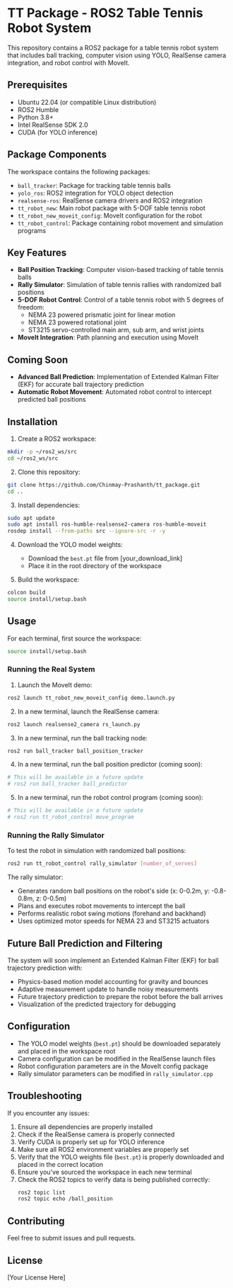 # TT Package - ROS2 Table Tennis Robot System

This repository contains a ROS2 package for a table tennis robot system that includes ball tracking, computer vision using YOLO, RealSense camera integration, and robot control with MoveIt.

## Prerequisites

- Ubuntu 22.04 (or compatible Linux distribution)
- ROS2 Humble
- Python 3.8+
- Intel RealSense SDK 2.0
- CUDA (for YOLO inference)

## Package Components

The workspace contains the following packages:
- `ball_tracker`: Package for tracking table tennis balls
- `yolo_ros`: ROS2 integration for YOLO object detection
- `realsense-ros`: RealSense camera drivers and ROS2 integration
- `tt_robot_new`: Main robot package with 5-DOF table tennis robot
- `tt_robot_new_moveit_config`: MoveIt configuration for the robot
- `tt_robot_control`: Package containing robot movement and simulation programs

## Key Features

- **Ball Position Tracking**: Computer vision-based tracking of table tennis balls
- **Rally Simulator**: Simulation of table tennis rallies with randomized ball positions
- **5-DOF Robot Control**: Control of a table tennis robot with 5 degrees of freedom:
  - NEMA 23 powered prismatic joint for linear motion
  - NEMA 23 powered rotational joint
  - ST3215 servo-controlled main arm, sub arm, and wrist joints
- **MoveIt Integration**: Path planning and execution using MoveIt

## Coming Soon
- **Advanced Ball Prediction**: Implementation of Extended Kalman Filter (EKF) for accurate ball trajectory prediction
- **Automatic Robot Movement**: Automated robot control to intercept predicted ball positions

## Installation

1. Create a ROS2 workspace:
```bash
mkdir -p ~/ros2_ws/src
cd ~/ros2_ws/src
```

2. Clone this repository:
```bash
git clone https://github.com/Chinmay-Prashanth/tt_package.git
cd ..
```

3. Install dependencies:
```bash
sudo apt update
sudo apt install ros-humble-realsense2-camera ros-humble-moveit
rosdep install --from-paths src --ignore-src -r -y
```

4. Download the YOLO model weights:
   - Download the `best.pt` file from [your_download_link]
   - Place it in the root directory of the workspace

5. Build the workspace:
```bash
colcon build
source install/setup.bash
```

## Usage

For each terminal, first source the workspace:
```bash
source install/setup.bash
```

### Running the Real System

1. Launch the MoveIt demo:
```bash
ros2 launch tt_robot_new_moveit_config demo.launch.py
```

2. In a new terminal, launch the RealSense camera:
```bash
ros2 launch realsense2_camera rs_launch.py
```

3. In a new terminal, run the ball tracking node:
```bash
ros2 run ball_tracker ball_position_tracker
```

4. In a new terminal, run the ball position predictor (coming soon):
```bash
# This will be available in a future update
# ros2 run ball_tracker ball_predictor
```

5. In a new terminal, run the robot control program (coming soon):
```bash
# This will be available in a future update
# ros2 run tt_robot_control move_program
```

### Running the Rally Simulator

To test the robot in simulation with randomized ball positions:

```bash
ros2 run tt_robot_control rally_simulator [number_of_serves]
```

The rally simulator:
- Generates random ball positions on the robot's side (x: 0-0.2m, y: -0.8-0.8m, z: 0-0.5m)
- Plans and executes robot movements to intercept the ball
- Performs realistic robot swing motions (forehand and backhand)
- Uses optimized motor speeds for NEMA 23 and ST3215 actuators

## Future Ball Prediction and Filtering

The system will soon implement an Extended Kalman Filter (EKF) for ball trajectory prediction with:
- Physics-based motion model accounting for gravity and bounces
- Adaptive measurement update to handle noisy measurements
- Future trajectory prediction to prepare the robot before the ball arrives
- Visualization of the predicted trajectory for debugging

## Configuration

- The YOLO model weights (`best.pt`) should be downloaded separately and placed in the workspace root
- Camera configuration can be modified in the RealSense launch files
- Robot configuration parameters are in the MoveIt config package
- Rally simulator parameters can be modified in `rally_simulator.cpp`

## Troubleshooting

If you encounter any issues:
1. Ensure all dependencies are properly installed
2. Check if the RealSense camera is properly connected
3. Verify CUDA is properly set up for YOLO inference
4. Make sure all ROS2 environment variables are properly set
5. Verify that the YOLO weights file (`best.pt`) is properly downloaded and placed in the correct location
6. Ensure you've sourced the workspace in each new terminal
7. Check the ROS2 topics to verify data is being published correctly:
   ```bash
   ros2 topic list
   ros2 topic echo /ball_position
   ```

## Contributing

Feel free to submit issues and pull requests.

## License

[Your License Here] 